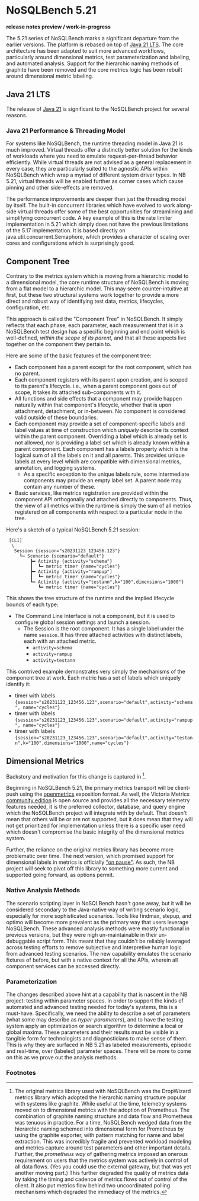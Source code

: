# NoSQLBench 5.21

__release notes preview / work-in-progress__

The 5.21 series of NoSQLBench marks a significant departure from the earlier versions. The platform
is rebased on top of [Java 21 LTS](https://openjdk.org/projects/jdk/21/). The core architecture
has been adapted to suit more advanced workflows, particularly around dimensional metrics, test
parameterization and labeling, and automated analysis. Support for the hierarchic naming methods of
graphite have been removed and the core metrics logic has been rebuilt around dimensional metric
labeling.

## Java 21 LTS

The release of [Java 21](https://openjdk.org/projects/jdk/21/) is significant to the NoSQLBench
project for several reasons.

### Java 21 Performance & Threading Model

For systems like NoSQLBench, the runtime threading model in Java 21 is much improved. Virtual
threads offer a distinctly better solution for the kinds of workloads where you need to emulate
request-per-thread behavior efficiently. While virtual threads are not advised as a general
replacement in every case, they are particularly suited to the agnostic APIs within NoSQLBench
which wrap a myriad of different system driver types. In NB 5.21, virtual threads will be
enabled further as corner cases which cause pinning and other side-effects are removed.

The performance improvements are deeper than just the threading model by itself. The
built-in concurrent libraries which have evolved to work along-side virtual threads offer some of
the best opportunities for streamlining and simplifying concurrent code. A key example of this
is the rate limiter implementation in 5.21 which simply does not have the previous limitations
of the 5.17 implementation. It is based directly on java.util.concurrent.Semaphore, which
provides a character of scaling over cores and configurations which is surprisingly good.

## Component Tree

Contrary to the metrics system which is moving from a hierarchic model to a dimensional model,
the core runtime structure of NoSQLBench is moving from a flat model to a hierarchic model. This
may seem counter-intuitive at first, but these two structural systems work together to provide a
more direct and robust way of identifying test data, metrics, lifecycles, configuration, etc.

This approach is called the "Component Tree" in NoSQLBench. It simply reflects that each phase,
each parameter, each measurement that is in a NoSQLBench test design has a specific beginning
and end point which is well-defined, _within the scope of its parent_, and that all these aspects
live together on the component they pertain to.

Here are some of the basic features of the component tree:

* Each component has a parent except for the root component, which has no parent.
* Each component registers with its parent upon creation, and is scoped to its parent's
  lifecycle. i.e., when a parent component goes out of scope, it takes its attached
  sub-components with it.
* All functions and side effects that a component may provide happen naturally within that
  component's lifecycle, whether that is upon attachment, detachment, or in-between. No
  component is considered valid outside of these boundaries.
* Each component may provide a set of component-specific labels and label values at time of
  construction which _uniquely_ describe its context within the parent component. Overriding a
  label which is already set is not allowed, nor is providing a label set which is already known
  within a parent component. Each component has a labels property which is the logical sum of all
  the labels on it and all parents. This provides unique labels at every level which are compatible
  with dimensional metrics, annotation, and logging systems.
  * As a specific exception to the unique labels rule, some intermediate components may provide
    an empty label set. A parent node may contain any number of these.
* Basic services, like metrics registration are provided within the component API
  orthogonally and attached directly to components. Thus, the view of all metrics within the
  runtime is simply the sum of all metrics registered on all components with respect to a
  particular node in the tree.

Here's a sketch of a typical NoSQLBench 5.21 session:

```
 [CLI]
  \
   Session {session="s20231123_123456.123"}
     ┗━ Scenario {scenario="default"}
         ┣━ Activity {activity="schema"}
         ┃  ┗━ metric timer {name="cycles"}
         ┣━ Activity {activity="rampup"]
         ┃  ┗━ metric timer {name="cycles"}
         ┗━ Activity {activity="testann",k="100",dimensions="1000"}
            ┗━ metric timer {name="cycles"}
```

This shows the tree structure of the runtime and the implied lifecycle bounds of each type:

* The Command Line Interface is not a component, but it is used to configure global session
  settings and launch a session.
    * The Session is the root component. It has a single label under the name `session`. It has
      three attached activities with distinct labels, each with an attached metric.
        * `activity=schema`
        * `activity=rampup`
        * `activity=testann`

This contrived example demonstrates very simply the mechanisms of the component tree at work.
Each metric has a set of labels which uniquely identify it:

* timer with labels `{session="s20231123_123456.123",scenario="default",activity="schema",
  name="cycles"}`
* timer with labels `{session="s20231123_123456.123",scenario="default",activity="rampup",
  name="cycles"}`
* timer with
  labels `{session="s20231123_123456.123",scenario="default",activity="testann",k="100",dimensions="1000",name="cycles"}`

## Dimensional Metrics

Backstory and motivation for this change is captured in [^1].

Beginning in NoSQLBench 5.21, the primary metrics transport will be client-push using the
[openmetrics](https://github.com/OpenObservability/OpenMetrics/blob/main/specification/OpenMetrics.md)
exposition format. As well, the  Victoria Metrics [community edition](https://victoriametrics.com/products/open-source/)
is open source and provides all the necessary telemetry features needed, it is the preferred
collector, database, and query engine which the NoSQLBench project will integrate  with by default.
That doesn't mean that others will be or are not supported, but it does mean that they will not get
prioritized for implementation unless there is a specific user need which doesn't compromise the
basic integrity of the dimensional metrics system.

Further, the reliance on the original metrics library has become more problematic over time. The
next version, which promised support for dimensional labels in metrics is officially
["on pause"](https://github.com/dropwizard/metrics#metrics). As such, the NB project will seek
to pivot off this library to something more current and supported going forward, as options permit.

### Native Analysis Methods

The scenario scripting layer in NoSQLBench hasn't gone away, but it will be considered secondary
to the Java-native way of writing scenario logic, especially for more sophisticated scenarios.
Tools like findmax, stepup, and optimo will become more prevalent as the primary way that users
leverage NoSQLBench. These advanced analysis methods were mostly functional in previous versions,
but they were nigh un-maintainable in their un-debuggable script form. This meant that they
couldn't be reliably leveraged across testing efforts to remove subjective and interpretive
human logic from advanced testing scenarios. The new capability emulates the scenario fixtures of
before, but with a native context for all the APIs, wherein all component services can be
accessed directly.

### Parameterization

The changes described above hint at a capability that is nascent in the NB project: testing
within parameter spaces. In order to support the kinds of automated and advanced testing needed
for today's systems, this is a must-have. Specifically, we need the ability to describe a set of
parameters (what some may describe as _hyper-parameters_), and to have the testing system apply
an optimization or search algorithm to determine a local or global maxima. These parameters and
their results must be visible in a tangible form for technologists and diagnosticians to make
sense of them. This is why they are surfaced in NB 5.21 as labeled measurements, episodic and
real-time, over (labeled) parameter spaces. There will be more to come on this as we prove out
the analysis methods.

### Footnotes

[^1]: The original metrics library used with NoSQLBench was the
DropWizard metrics library which adopted the hierarchic naming structure popular with systems like
graphite. While useful at the time, telemetry systems moved on to dimensional metrics with the
adoption of Prometheus. The combination of graphite naming structure and data flow and
Prometheus was tenuous in practice. For a time, NoSQLBench wedged data from the hierarchic naming
schemed into dimensional form for Prometheus by using the graphite exporter, with pattern matching
for name and label extraction. This was incredibly fragile and prevented workload modeling and
metrics capture around test parameters and other important details. Further, the _prometheus way_ of
gathering metrics imposed an onerous requirement on users that the metrics system was actively in
control of all data flows. (Yes you could use the external gateway, but that was yet another moving
part.) This further degraded the quality of metrics data by taking the timing and cadence of
metrics flows out of control of the client. It also put metrics flow behind two uncoordinated
polling mechanisms which degraded the immediacy of the metrics.


